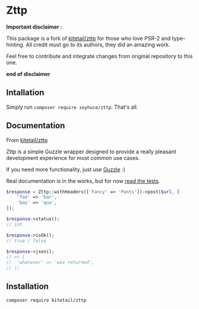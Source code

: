 # Zttp

**Important disclaimer :**

This package is a fork of [kitetail/zttp](https://github.com/kitetail/zttp) for those who love PSR-2 and type-hinting.
All credit must go to its authors, they did an amazing work.

Feel free to contribute and integrate changes from original repository to this one.

**end of disclaimer**

## Intallation

Simply run `composer require soyhuce/zttp`. That's all.

## Documentation

From [kitetail/zttp](https://github.com/kitetail/zttp)

Zttp is a simple Guzzle wrapper designed to provide a really pleasant development experience for most common use cases.

If you need more functionality, just use [Guzzle](https://github.com/guzzle/guzzle) :)

Real documentation is in the works, but for now [read the tests](https://github.com/soyhuce/zttp/blob/master/tests/ZttpTest.php).

```php
$response = Zttp::withHeaders(['Fancy' => 'Pants'])->post($url, [
    'foo' => 'bar',
    'baz' => 'qux',
]);

$response->status();
// int

$response->isOk();
// true / false

$response->json();
// => [
//  'whatever' => 'was returned',
// ];
```

## Installation

`composer require kitetail/zttp`
